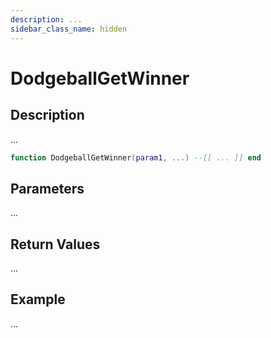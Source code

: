 ```yaml
---
description: ...
sidebar_class_name: hidden
---
```


# DodgeballGetWinner

## Description

...

```lua
function DodgeballGetWinner(param1, ...) --[[ ... ]] end
```

## Parameters

...

## Return Values

...

## Example

...

